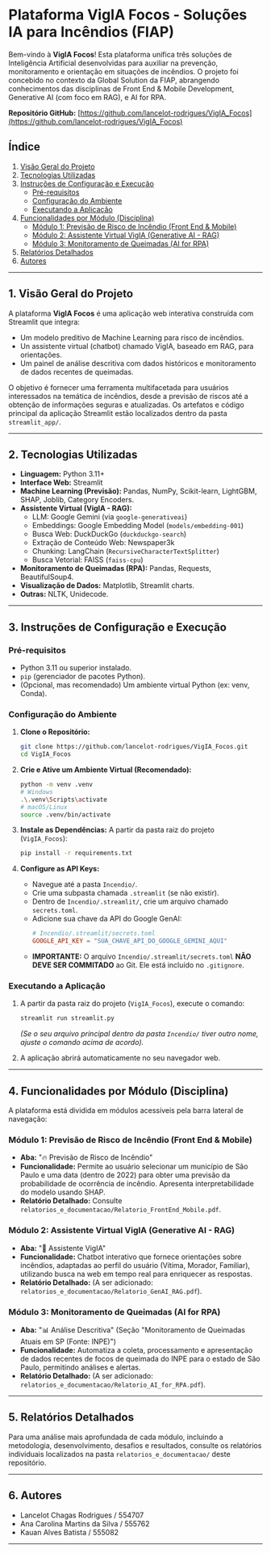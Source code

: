 # Plataforma VigIA Focos - Soluções IA para Incêndios (FIAP)

Bem-vindo à **VigIA Focos**! Esta plataforma unifica três soluções de Inteligência Artificial desenvolvidas para auxiliar na prevenção, monitoramento e orientação em situações de incêndios. O projeto foi concebido no contexto da Global Solution da FIAP, abrangendo conhecimentos das disciplinas de Front End & Mobile Development, Generative AI (com foco em RAG), e AI for RPA.

**Repositório GitHub:** [https://github.com/lancelot-rodrigues/VigIA_Focos](https://github.com/lancelot-rodrigues/VigIA_Focos)

## Índice

1.  [Visão Geral do Projeto](#visão-geral-do-projeto)
2.  [Tecnologias Utilizadas](#tecnologias-utilizadas)
3.  [Instruções de Configuração e Execução](#instruções-de-configuração-e-execução)
    *   [Pré-requisitos](#pré-requisitos)
    *   [Configuração do Ambiente](#configuração-do-ambiente)
    *   [Executando a Aplicação](#executando-a-aplicação)
4.  [Funcionalidades por Módulo (Disciplina)](#funcionalidades-por-módulo-disciplina)
    *   [Módulo 1: Previsão de Risco de Incêndio (Front End & Mobile)](#módulo-1-previsão-de-risco-de-incêndio-front-end--mobile)
    *   [Módulo 2: Assistente Virtual VigIA (Generative AI - RAG)](#módulo-2-assistente-virtual-vigia-generative-ai---rag)
    *   [Módulo 3: Monitoramento de Queimadas (AI for RPA)](#módulo-3-monitoramento-de-queimadas-ai-for-rpa)
5.  [Relatórios Detalhados](#relatórios-detalhados)
6.  [Autores](#autores)

---

## 1. Visão Geral do Projeto

A plataforma **VigIA Focos** é uma aplicação web interativa construída com Streamlit que integra:
*   Um modelo preditivo de Machine Learning para risco de incêndios.
*   Un assistente virtual (chatbot) chamado VigIA, baseado em RAG, para orientações.
*   Um painel de análise descritiva com dados históricos e monitoramento de dados recentes de queimadas.

O objetivo é fornecer uma ferramenta multifacetada para usuários interessados na temática de incêndios, desde a previsão de riscos até a obtenção de informações seguras e atualizadas. Os artefatos e código principal da aplicação Streamlit estão localizados dentro da pasta `streamlit_app/`.

---

## 2. Tecnologias Utilizadas

*   **Linguagem:** Python 3.11+
*   **Interface Web:** Streamlit
*   **Machine Learning (Previsão):** Pandas, NumPy, Scikit-learn, LightGBM, SHAP, Joblib, Category Encoders.
*   **Assistente Virtual (VigIA - RAG):**
    *   LLM: Google Gemini (via `google-generativeai`)
    *   Embeddings: Google Embedding Model (`models/embedding-001`)
    *   Busca Web: DuckDuckGo (`duckduckgo-search`)
    *   Extração de Conteúdo Web: Newspaper3k
    *   Chunking: LangChain (`RecursiveCharacterTextSplitter`)
    *   Busca Vetorial: FAISS (`faiss-cpu`)
*   **Monitoramento de Queimadas (RPA):** Pandas, Requests, BeautifulSoup4.
*   **Visualização de Dados:** Matplotlib, Streamlit charts.
*   **Outras:** NLTK, Unidecode.

---

## 3. Instruções de Configuração e Execução

### Pré-requisitos

*   Python 3.11 ou superior instalado.
*   `pip` (gerenciador de pacotes Python).
*   (Opcional, mas recomendado) Um ambiente virtual Python (ex: venv, Conda).

### Configuração do Ambiente

1.  **Clone o Repositório:**
    ```bash
    git clone https://github.com/lancelot-rodrigues/VigIA_Focos.git
    cd VigIA_Focos
    ```

2.  **Crie e Ative um Ambiente Virtual (Recomendado):**
    ```bash
    python -m venv .venv
    # Windows
    .\.venv\Scripts\activate
    # macOS/Linux
    source .venv/bin/activate
    ```

3.  **Instale as Dependências:**
    A partir da pasta raiz do projeto (`VigIA_Focos`):
    ```bash
    pip install -r requirements.txt
    ```

4.  **Configure as API Keys:**
    *   Navegue até a pasta `Incendio/`.
    *   Crie uma subpasta chamada `.streamlit` (se não existir).
    *   Dentro de `Incendio/.streamlit/`, crie um arquivo chamado `secrets.toml`.
    *   Adicione sua chave da API do Google GenAI:
        ```toml
        # Incendio/.streamlit/secrets.toml
        GOOGLE_API_KEY = "SUA_CHAVE_API_DO_GOOGLE_GEMINI_AQUI"
        ```
    *   **IMPORTANTE:** O arquivo `Incendio/.streamlit/secrets.toml` **NÃO DEVE SER COMMITADO** ao Git. Ele está incluído no `.gitignore`.

### Executando a Aplicação

1.  A partir da pasta raiz do projeto (`VigIA_Focos`), execute o comando:
    ```bash
    streamlit run streamlit.py 
    ```
    *(Se o seu arquivo principal dentro da pasta `Incendio/` tiver outro nome, ajuste o comando acima de acordo).*

2.  A aplicação abrirá automaticamente no seu navegador web.

---

## 4. Funcionalidades por Módulo (Disciplina)

A plataforma está dividida em módulos acessíveis pela barra lateral de navegação:

### Módulo 1: Previsão de Risco de Incêndio (Front End & Mobile)

*   **Aba:** "🔥 Previsão de Risco de Incêndio"
*   **Funcionalidade:** Permite ao usuário selecionar um município de São Paulo e uma data (dentro de 2022) para obter uma previsão da probabilidade de ocorrência de incêndio. Apresenta interpretabilidade do modelo usando SHAP.
*   **Relatório Detalhado:** Consulte `relatorios_e_documentacao/Relatorio_FrontEnd_Mobile.pdf`.

### Módulo 2: Assistente Virtual VigIA (Generative AI - RAG)

*   **Aba:** "💬 Assistente VigIA"
*   **Funcionalidade:** Chatbot interativo que fornece orientações sobre incêndios, adaptadas ao perfil do usuário (Vítima, Morador, Familiar), utilizando busca na web em tempo real para enriquecer as respostas.
*   **Relatório Detalhado:** (A ser adicionado: `relatorios_e_documentacao/Relatorio_GenAI_RAG.pdf`).

### Módulo 3: Monitoramento de Queimadas (AI for RPA)

*   **Aba:** "📊 Análise Descritiva" (Seção "Monitoramento de Queimadas Atuais em SP (Fonte: INPE)")
*   **Funcionalidade:** Automatiza a coleta, processamento e apresentação de dados recentes de focos de queimada do INPE para o estado de São Paulo, permitindo análises e alertas.
*   **Relatório Detalhado:** (A ser adicionado: `relatorios_e_documentacao/Relatorio_AI_for_RPA.pdf`).

---

## 5. Relatórios Detalhados

Para uma análise mais aprofundada de cada módulo, incluindo a metodologia, desenvolvimento, desafios e resultados, consulte os relatórios individuais localizados na pasta `relatorios_e_documentacao/` deste repositório.

---

## 6. Autores

*   Lancelot Chagas Rodrigues / 554707
*   Ana Carolina Martins da Silva / 555762
*   Kauan Alves Batista / 555082


---
